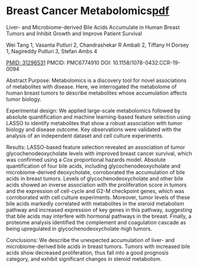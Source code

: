 # Breast Cancer Metabolomics[pdf](https://github.com/tangwei1129/metabolon/blob/main/breastcancermetabolomics.pdf)
Liver- and Microbiome-derived Bile Acids Accumulate in Human Breast Tumors and Inhibit Growth and Improve Patient Survival

Wei Tang 1, Vasanta Putluri 2, Chandrashekar R Ambati 2, Tiffany H Dorsey 1, Nagireddy Putluri 3, Stefan Ambs 4

 [PMID: 31296531](https://pubmed.ncbi.nlm.nih.gov/31296531/) PMCID: PMC6774910 DOI: 10.1158/1078-0432.CCR-19-0094

Abstract
Purpose: Metabolomics is a discovery tool for novel associations of metabolites with disease. Here, we interrogated the metabolome of human breast tumors to describe metabolites whose accumulation affects tumor biology.

Experimental design: We applied large-scale metabolomics followed by absolute quantification and machine learning-based feature selection using LASSO to identify metabolites that show a robust association with tumor biology and disease outcome. Key observations were validated with the analysis of an independent dataset and cell culture experiments.

Results: LASSO-based feature selection revealed an association of tumor glycochenodeoxycholate levels with improved breast cancer survival, which was confirmed using a Cox proportional hazards model. Absolute quantification of four bile acids, including glycochenodeoxycholate and microbiome-derived deoxycholate, corroborated the accumulation of bile acids in breast tumors. Levels of glycochenodeoxycholate and other bile acids showed an inverse association with the proliferation score in tumors and the expression of cell-cycle and G2-M checkpoint genes, which was corroborated with cell culture experiments. Moreover, tumor levels of these bile acids markedly correlated with metabolites in the steroid metabolism pathway and increased expression of key genes in this pathway, suggesting that bile acids may interfere with hormonal pathways in the breast. Finally, a proteome analysis identified the complement and coagulation cascade as being upregulated in glycochenodeoxycholate-high tumors.

Conclusions: We describe the unexpected accumulation of liver- and microbiome-derived bile acids in breast tumors. Tumors with increased bile acids show decreased proliferation, thus fall into a good prognosis category, and exhibit significant changes in steroid metabolism.
